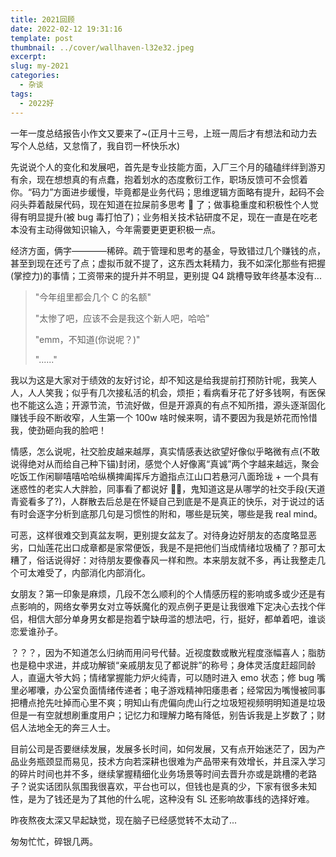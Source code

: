 ```yaml
---
title: 2021回顾
date: 2022-02-12 19:31:16
template: post
thumbnail: ../cover/wallhaven-l32e32.jpeg
excerpt:
slug: my-2021
categories:
  - 杂谈
tags:
  - 2022好
---
```


一年一度总结报告小作文又要来了~(正月十三号，上班一周后才有想法和动力去写个人总结，又怠惰了，我自罚一杯快乐水)

先说说个人的变化和发展吧，首先是专业技能方面，入厂三个月的磕磕绊绊到游刃有余，现在想想真的有点蠢，抱着划水的态度敷衍工作，职场反馈可不会惯着你。“码力”方面进步缓慢，毕竟都是业务代码；思维逻辑方面略有提升，起码不会闷头莽着敲屎代码，现在知道在拉屎前多思考 🤔 了；做事稳重度和积极性个人觉得有明显提升(被 bug 毒打怕了)；业务相关技术钻研度不足，现在一直是在吃老本没有主动得做知识输入，今年需要更更更积极一点。

经济方面，俩字————稀碎。疏于管理和思考的基金，导致错过几个赚钱的点，甚至到现在还亏了点；虚拟币就不提了，这东西太耗精力，我不如深化那些有把握(掌控力)的事情；工资带来的提升并不明显，更别提 Q4 跳槽导致年终基本没有...

> "今年组里都会几个 C 的名额"
>
> "太惨了吧，应该不会是我这个新人吧，哈哈"
>
> "emm，不知道(你说呢？)"
>
> "......"

我以为这是大家对于绩效的友好讨论，却不知这是给我提前打预防针呢，我笑人人，人人笑我；似乎有几次接私活的机会，烦拒；看病看牙花了好多钱啊，有医保也不能这么造；开源节流，节流好做，但是开源真的有点不知所措，源头逐渐固化赚钱手段不断收窄，人生第一个 100w 啥时候来啊，请不要因为我是娇花而怜惜我，使劲砸向我的脸吧！

情感，怎么说呢，社交脸皮越来越厚，真实情感表达欲望好像似乎略微有点(不敢说得绝对从而给自己种下锚)封闭，感觉个人好像离“真诚”两个字越来越远，聚会吃饭工作闲聊嘻嘻哈哈纵横捭阖挥斥方遒指点江山口若悬河八面玲珑 + 一个具有迷惑性的老实人大胖脸，同事看了都说好 👍🏻，鬼知道这是从哪学的社交手段(天道青瓷看多了?)，人群散去后总是在怀疑自己到底是不是真正的快乐，对于说过的话有时会逐字分析到底那几句是习惯性的附和，哪些是玩笑，哪些是我 real mind。

可恶，这样很难交到真盆友啊，更别提女盆友了。对待身边好朋友的态度略显恶劣，口灿莲花出口成章都是家常便饭，我是不是把他们当成情绪垃圾桶了？那可太糟了，俗话说得好：对待朋友要像春风一样和煦。本来朋友就不多，再让我整走几个可太难受了，内部消化内部消化。

女朋友？第一印象是麻烦，几段不怎么顺利的个人情感历程的影响或多或少还是有点影响的，网络女拳男女对立等妖魔化的观点例子更是让我很难下定决心去找个伴侣，相信大部分单身男女都是抱着宁缺毋滥的想法吧，行，挺好，都单着吧，谁谈恋爱谁孙子。

？？？，因为不知道怎么归纳而用问号代替。近视度数或散光程度涨幅喜人；脂肪也是稳中求进，并成功解锁“亲戚朋友见了都说胖”的称号；身体灵活度赶超同龄人，直逼大爷大妈；情绪掌握能力炉火纯青，可以随时进入 emo 状态；修 bug 嘴里必嘟囔，办公室负面情绪传递者；电子游戏精神阳痿患者；经常因为嘴慢被同事把槽点抢先吐掉而心里不爽；明知山有虎偏向虎山行之垃圾短视频明明知道是垃圾但是一有空就想刷重度用户；记忆力和理解力略有降低，别告诉我是上岁数了；财侣人法地全无的奔三人士。

目前公司是否要继续发展，发展多长时间，如何发展，又有点开始迷茫了，因为产品业务瓶颈显而易见，技术方向若深耕也很难为产品带来有效增长，并且深入学习的碎片时间也并不多，继续掌握精细化业务场景等时间去晋升亦或是跳槽的老路子？说实话团队氛围我很喜欢，平台也可以，但钱也是真的少，下家有很多未知性，是为了钱还是为了其他的什么呢，这种没有 SL 还影响故事线的选择好难。

昨夜熬夜太深又早起缺觉，现在脑子已经感觉转不太动了...

匆匆忙忙，碎银几两。
